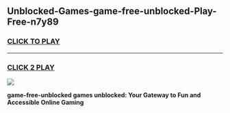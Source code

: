
## Unblocked-Games-game-free-unblocked-Play-Free-n7y89
<h3>
<a href="https://premium76.site?title=game-free-unblocked&ref=20A">CLICK TO PLAY</a></h3>
<hr>

<h3>
<a href="https://premium76.site?title=game-free-unblocked&ref=20A">CLICK 2 PLAY</a>
  
</h3>

<a href="https://premium76.site?title=game-free-unblocked&ref=20A"><img src="https://clearcache.store/games.png"></a>


**game-free-unblocked games unblocked: Your Gateway to Fun and Accessible Online Gaming**
